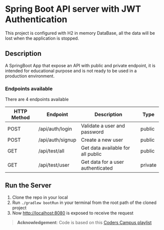 # Spring Boot API server with JWT Authentication
This project is configured with H2 in memory DataBase, all the data will be lost when the application is stopped.
## Description
A SpringBoot App that expose an API with public and private endpoint, it is intended for educational purpose and is not ready to be used in a production environment.
### Endpoints available
There are 4 endpoints available

| HTTP Method | Endpoint         | Description                       | Type    |
|-------------|------------------|-----------------------------------|---------|
| POST        | /api/auth/login  | Validate a user and password      | public  |
| POST        | /api/auth/signup | Create a new user                 | public  |
| GET         | /api/test/all    | Get data available for all public | public  |
| GET         | /api/test/user   | Get data for a user authenticated | private |

## Run the Server
1. Clone the repo in your local
2. Run `./gradlew bootRun` in your terminal from the root path of the cloned project
3. Now [http://localhost:8080](http://localhost:8080) is exposed to receive the request

> **Acknowledgement**: Code is based on this [Coders Campus playlist](https://www.youtube.com/watch?v=xuOuzLWQy3A&list=PL2OrQJM8zmZ2-O_rM2Ju9zYMbY8Ta-8I4)
